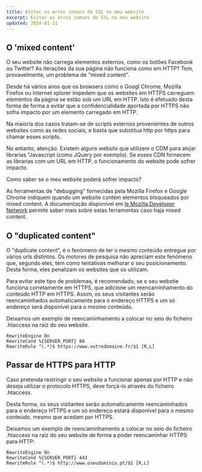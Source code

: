 ```yaml
---
title: Evitar os erros comuns de SSL no meu website
excerpt: Evitar os erros comuns de SSL no meu website
updated: 2024-01-11
---
```


## O 'mixed content'
O seu website não carrega elementos externos, como os botões Facebook ou Twitter? As iterações da sua página não funciona como em HTTP? Tem, provavelmente, um problema de "mixed content".

Desde há vários anos que os browsers como o Googl Chrome, Mozilla Firefox ou Internet xplorer impedem que os websites em HTTPS carreguem elementos da página se estão sob um URL em HTTP. Isto é efetuado desta forma de forma a evitar que a confidencialidade aportada por HTTPS não sofra impacto por um elemento carregado em HTTP.

Na maioria dos casos tratam-se de scripts externos provenientes de outros websites como as redes sociais, e basta que substitua http por https para chamar esses scripts.

No entanto, atenção. Existem alguns websits que utilizem o CDM para alojar librarias "Javascript (como JQuery por exemplo). Se esses CDN fornecem as librarias com um URL em HTTP, o funcionamento do website pode sofrer impacto.

Como saber se o meu website poderá sofrer impacto?

As ferramentas de "debugging" fornecidas pela Mozilla Firefox e Google Chrome indiquem quando um website contém elementos bloqueados por mixed content. A documentação disponível em [le Mozilla Developer Network](https://developer.mozilla.org/en-us/docs/Web/Security/Mixed_content) permite saber mais sobre estas ferramentas caso haja mixed content.

## O "duplicated content"
O "duplicate content", é o fenómeno de ter o mesmo conteúdo entregue por vários urls distintos. Os motores de pesquisa não apreciam este fenómeno que, segundo eles, tem como tentativas melhorar o seu posicionamento. Desta forma, eles penalizam os websites que os utilizam.

Para evitar este tipo de problemas, é recomendado, se o seu webstie funciona corretamente em HTTPS, que adicione um reencaminhamento do conteúdo HTTP em HTTPS. Assim, os seus visitantes serão reencaminhados automaticamente para o endereço HTTPS e um só endereço será disponível para o mesmo conteúdo.

Deixamos um exemplo de reencaminhamento a colocar no seio do ficheiro .htaccess na raiz do seu website.

```
RewriteEngine On
RewriteCond %{SERVER_PORT} 80
RewriteRule ^(.*)$ https://www.votredomaine.fr/$1 [R,L]
```

## Passar de HTTPS para HTTP
Caso pretenda restringir o seu website a funcionar apenas por HTTP e não deseja utilizar o protocolo HTTPS, deve forçá-lo através do ficheiro .htaccess.

Desta forma, os seus visitantes serão automaticamente reencaminhados para o endereço HTTPS e um só endereço estará disponível para o mesmo conteúdo, mesmo que acedam por HTTPS.

Deixamos um exemplo de reencaminhamento a colocar no seio do ficheiro .htaccess na raiz do seu website de forma a poder reencaminhar HTTPS para HTTP:

```
RewriteEngine On
RewriteCond %{SERVER_PORT} 443
RewriteRule ^(.*)$ http://www.oseudominio.pt/$1 [R,L]
```

